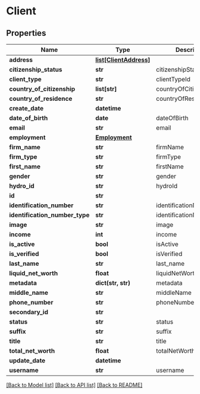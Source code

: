 # Client

## Properties
Name | Type | Description | Notes
------------ | ------------- | ------------- | -------------
**address** | [**list[ClientAddress]**](ClientAddress.md) |  | [optional] 
**citizenship_status** | **str** | citizenshipStatus | [optional] 
**client_type** | **str** | clientTypeId | 
**country_of_citizenship** | **list[str]** | countryOfCitizenship | [optional] 
**country_of_residence** | **str** | countryOfResidence | [optional] 
**create_date** | **datetime** |  | [optional] 
**date_of_birth** | **date** | dateOfBirth | [optional] 
**email** | **str** | email | [optional] 
**employment** | [**Employment**](Employment.md) |  | [optional] 
**firm_name** | **str** | firmName | [optional] 
**firm_type** | **str** | firmType | [optional] 
**first_name** | **str** | firstName | [optional] 
**gender** | **str** | gender | [optional] 
**hydro_id** | **str** | hydroId | [optional] 
**id** | **str** |  | [optional] 
**identification_number** | **str** | identificationNumber | [optional] 
**identification_number_type** | **str** | identificationNumberType | [optional] 
**image** | **str** | image | [optional] 
**income** | **int** | income | [optional] 
**is_active** | **bool** | isActive | [optional] 
**is_verified** | **bool** | isVerified | [optional] 
**last_name** | **str** | last_name | [optional] 
**liquid_net_worth** | **float** | liquidNetWorth | [optional] 
**metadata** | **dict(str, str)** | metadata | [optional] 
**middle_name** | **str** | middleName | [optional] 
**phone_number** | **str** | phoneNumber | [optional] 
**secondary_id** | **str** |  | [optional] 
**status** | **str** | status | [optional] 
**suffix** | **str** | suffix | [optional] 
**title** | **str** | title | [optional] 
**total_net_worth** | **float** | totalNetWorth | [optional] 
**update_date** | **datetime** |  | [optional] 
**username** | **str** | username | 

[[Back to Model list]](../README.md#documentation-for-models) [[Back to API list]](../README.md#documentation-for-api-endpoints) [[Back to README]](../README.md)


